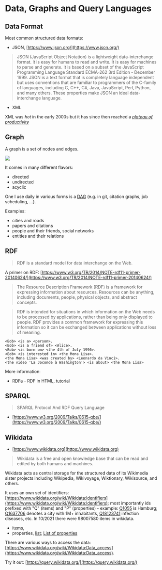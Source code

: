 # Data, Graphs and Query Languages

## Data Format

Most common structured data formats:

* JSON, [https://www.json.org/](https://www.json.org/)

> JSON (JavaScript Object Notation) is a lightweight data-interchange format. It
> is easy for humans to read and write. It is easy for machines to parse and
> generate. It is based on a subset of the JavaScript Programming Language
> Standard ECMA-262 3rd Edition - December 1999. JSON is a text format that is
> completely language independent but uses conventions that are familiar to
> programmers of the C-family of languages, including C, C++, C#, Java,
> JavaScript, Perl, Python, and many others. These properties make JSON an ideal
> data-interchange language.

* XML

XML was *hot* in the early 2000s but it has since then reached a [*plateau of productivity* ](https://www.google.com/search?q=plateau+of+productivity&tbm=isch)

## Graph

A graph is a set of nodes and edges.

![](https://upload.wikimedia.org/wikipedia/commons/thumb/5/5b/6n-graf.svg/320px-6n-graf.svg.png)

It comes in many different flavors:

* directed
* undirected
* acyclic

One I use daily in various forms is a
[DAG](https://en.wikipedia.org/wiki/Directed_acyclic_graph) (e.g. in git,
citation graphs, job scheduling, ...).

Examples:

* cities and roads
* papers and citations
* people and their friends, social networks
* entities and their relations

## RDF

> RDF is a standard model for data interchange on the Web.

A primer on RDF: [https://www.w3.org/TR/2014/NOTE-rdf11-primer-20140624/](https://www.w3.org/TR/2014/NOTE-rdf11-primer-20140624/)

> The Resource Description Framework (RDF) is a framework for expressing
> information about resources. Resources can be anything, including documents,
> people, physical objects, and abstract concepts.

> RDF is intended for situations in which information on the Web needs to be
> processed by applications, rather than being only displayed to people. RDF
> provides a common framework for expressing this information so it can be
> exchanged between applications without loss of meaning.

```
<Bob> <is a> <person>.
<Bob> <is a friend of> <Alice>.
<Bob> <is born on> <the 4th of July 1990>.
<Bob> <is interested in> <the Mona Lisa>.
<the Mona Lisa> <was created by> <Leonardo da Vinci>.
<the video 'La Joconde à Washington'> <is about> <the Mona Lisa>
```

More information:

* [RDFa](https://rdfa.info/) - RDF in HTML, [tutorial](https://coffeecode.net/rdfa/codelab/)

## SPARQL

> SPARQL Protocol And RDF Query Language

* [https://www.w3.org/2009/Talks/0615-qbe/](https://www.w3.org/2009/Talks/0615-qbe/)

## Wikidata

* [https://www.wikidata.org](https://www.wikidata.org)

> Wikidata is a free and open knowledge base that can be read and edited by both humans and machines.

Wikidata acts as central storage for the structured data of its Wikimedia
sister projects including Wikipedia, Wikivoyage, Wiktionary, Wikisource, and
others.

It uses an own set of identifiers:
[https://www.wikidata.org/wiki/Wikidata:Identifiers](https://www.wikidata.org/wiki/Wikidata:Identifiers);
most importantly ids prefixed with "Q" (items) and "P" (properties) - example:
[Q1055](https://www.wikidata.org/wiki/Q1055) is Hamburg;
[Q1637706](https://www.wikidata.org/wiki/Q1637706) denotes a city with 1M+
inhabitants, [Q18123741](https://www.wikidata.org/wiki/Q18123741) infection
diseases, etc. In 10/2021 there were 98007580 items in wikidata.

* items,
* properties, [list](https://www.wikidata.org/wiki/Wikidata:List_of_properties/all_in_one_table); [List of properties](https://www.wikidata.org/wiki/Wikidata:List_of_properties)

There are various ways to access the data: [https://www.wikidata.org/wiki/Wikidata:Data_access](https://www.wikidata.org/wiki/Wikidata:Data_access).

Try it out: [https://query.wikidata.org/](https://query.wikidata.org/)

